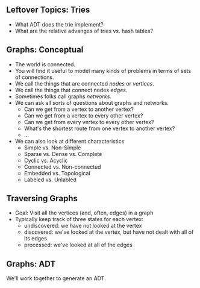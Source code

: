 Leftover Topics: Tries
----------------------

* What ADT does the trie implement?
* What are the relative advanges of tries vs. hash tables?

Graphs: Conceptual
------------------

* The world is connected.  
* You will find it useful to model many kinds of problems in terms of
  sets of connections.
* We call the things that are connected *nodes* or *vertices*.
* We call the things that connect nodes *edges*.
* Sometimes folks call graphs *networks*.
* We can ask all sorts of questions about graphs and networks.
    * Can we get from a vertex to another vertex?
    * Can we get from a vertex to every other vertex?
    * Can we get from every vertex to every other vertex?
    * What's the shortest route from one vertex to another vertex?
    * ...
* We can also look at different characteristics
    * Simple vs. Non-Simple
    * Sparse vs. Dense vs. Complete
    * Cyclic vs. Acyclic
    * Connected vs. Non-connected
    * Embedded vs. Topological
    * Labeled vs. Unlabled

Traversing Graphs
-----------------

* Goal: Visit all the vertices (and, often, edges) in a graph
* Typically keep track of three states for each vertex:
     * undiscovered: we have not looked at the vertex
     * discovered: we've looked at the vertex, but have not dealt with
       all of its edges
     * processed: we've looked at all of the edges
     

Graphs: ADT
-----------

We'll work together to generate an ADT.
